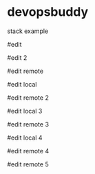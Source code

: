 # devopsbuddy
stack example

#edit

#edit 2

#edit remote

#edit local

#edit remote 2

#edit local 3

#edit remote 3

#edit local 4

#edit remote 4

#edit remote 5
